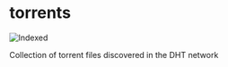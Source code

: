 torrents 
========
![Indexed](https://img.shields.io/badge/indexed-15139-blue)

Collection of torrent files discovered in the DHT network

